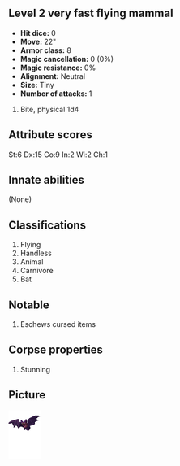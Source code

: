 ## Level 2 very fast flying mammal
- **Hit dice:** 0
- **Move:** 22"
- **Armor class:** 8
- **Magic cancellation:** 0 (0%)
- **Magic resistance:** 0%
- **Alignment:** Neutral
- **Size:** Tiny
- **Number of attacks:** 1
1. Bite, physical 1d4
## Attribute scores
St:6 Dx:15 Co:9 In:2 Wi:2 Ch:1
## Innate abilities
(None)
## Classifications
1. Flying
2. Handless
3. Animal
4. Carnivore
5. Bat
## Notable
1. Eschews cursed items
## Corpse properties
1. Stunning
## Picture
![Bat](https://github.com/hyvanmielenpelit/GnollHackTileSet/blob/main/Monsters/bat/bat.png)
